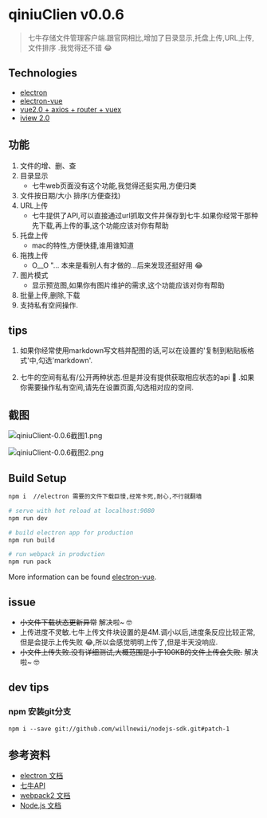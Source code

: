 # qiniuClien v0.0.6

> 七牛存储文件管理客户端.跟官网相比,增加了目录显示,托盘上传,URL上传,文件排序 .我觉得还不错 😂

## Technologies
- [electron](https://github.com/electron/electron)
- [electron-vue](https://github.com/SimulatedGREG/electron-vue)
- [vue2.0 + axios + router + vuex](https://github.com/vuejs/vue)
- [iview 2.0](https://github.com/iview/iview)

## 功能
1. 文件的增、删、查
2. 目录显示
    - 七牛web页面没有这个功能,我觉得还挺实用,方便归类
3. 文件按日期/大小 排序(方便查找)
3. URL上传
    - 七牛提供了API,可以直接通过url抓取文件并保存到七牛.如果你经常干那种先下载,再上传的事,这个功能应该对你有帮助
4. 托盘上传
    - mac的特性,方便快捷,谁用谁知道
5. 拖拽上传
    - O__O "… 本来是看别人有才做的...后来发现还挺好用 😂
6. 图片模式
    - 显示预览图,如果你有图片维护的需求,这个功能应该对你有帮助
7. 批量上传,删除,下载
8. 支持私有空间操作.

## tips
1. 如果你经常使用markdown写文档并配图的话,可以在设置的'复制到粘贴板格式'中,勾选'markdown'.

2. 七牛的空间有私有/公开两种状态.但是并没有提供获取相应状态的api 🤣 .如果你需要操作私有空间,请先在设置页面,勾选相对应的空间.


## 截图
![qiniuClient-0.0.6截图1.png](http://obfmtiyt5.bkt.clouddn.com/img%2FqiniuClient-0.0.6%E6%88%AA%E5%9B%BE1.png)

![qiniuClient-0.0.6截图2.png](http://obfmtiyt5.bkt.clouddn.com/img%2FqiniuClient-0.0.6%E6%88%AA%E5%9B%BE2.png)

## Build Setup

``` bash
npm i  //electron 需要的文件下载巨慢,经常卡死,耐心,不行就翻墙

# serve with hot reload at localhost:9080
npm run dev

# build electron app for production
npm run build

# run webpack in production
npm run pack
```
More information can be found [electron-vue](https://simulatedgreg.gitbooks.io/electron-vue/content/docs/npm_scripts.html).

## issue
- ~~小文件下载状态更新异常~~ 解决啦~ 🤓
- 上传进度不灵敏.七牛上传文件块设置的是4M.调小以后,进度条反应比较正常,但是会提示上传失败 😂,所以会感觉明明上传了,但是半天没响应.
- ~~小文件上传失败.没有详细测试,大概范围是小于100KB的文件上传会失败.~~ 解决啦~ 🤓

## dev tips
### npm 安装git分支
```shell
npm i --save git://github.com/willnewii/nodejs-sdk.git#patch-1
```

## 参考资料
- [electron 文档](https://github.com/electron/electron/tree/master/docs-translations/zh-CN)
- [七牛API](https://developer.qiniu.com/kodo/api/1731/api-overview)
- [webpack2 文档](https://doc.webpack-china.org)
- [Node.js 文档](http://nodejs.cn/api/)